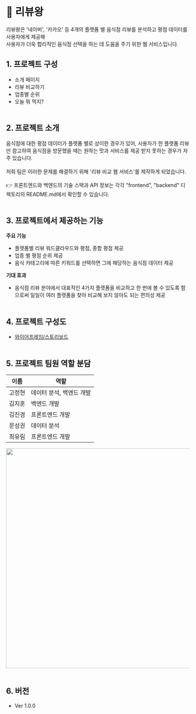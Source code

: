 # :crown: 리뷰왕

리뷰왕은 '네이버', '카카오' 등 4개의 플랫폼 별 음식점 리뷰를 분석하고 평점 데이터를 사용자에게 제공해
<br>
사용자가 더욱 합리적인 음식점 선택을 하는 데 도움을 주기 위한 웹 서비스입니다.

## 1. 프로젝트 구성

- 소개 페이지
- 리뷰 비교하기
- 업종별 순위
- 오늘 뭐 먹지?
  <br>
  <br>

## 2. 프로젝트 소개

음식점에 대한 평점 데이터가 플랫폼 별로 상이한 경우가 있어, 사용자가 한 플랫폼 리뷰만 참고하여 음식점을 방문했을 때는 원하는 맛과 서비스를 제공 받지 못하는 경우가 자주 있습니다.
<br>
<br>
저희 팀은 이러한 문제를 해결하기 위해 '리뷰 비교 웹 서비스'를 제작하게 되었습니다.
<br>
<br>
:point_right: 프론트엔드와 백엔드의 기술 스택과 API 정보는 각각 "frontend", "backend" 디렉토리의 README.md에서 확인할 수 있습니다.
<br>
<br>

## 3. 프로젝트에서 제공하는 기능

**주요 기능**

- 플랫폼별 리뷰 워드클라우드와 평점, 종합 평점 제공
- 업종 별 평점 순위 제공
- 음식 카테고리에 따른 키워드를 선택하면 그에 해당하는 음식점 데이터 제공
  <br>

**기대 효과**

- 음식점 리뷰 분야에서 대표적인 4가지 플랫폼을 비교하고 한 번에 볼 수 있도록 함으로써 일일이 여러 플랫폼을 찾아 비교해 보지 않아도 되는 편의성 제공
  <br>
  <br>

## 4. 프로젝트 구성도

- [와이어프레임/스토리보드](https://whimsical.com/2-TUMs2NZ3NRtUkx2cLyiJPw)
  <br>
  <br>

## 5. 프로젝트 팀원 역할 분담

| 이름   | 역할                     |
| ------ | ------------------------ |
| 고정현 | 데이터 분석, 백엔드 개발 |
| 김지훈 | 백엔드 개발              |
| 김진경 | 프론트엔드 개발          |
| 문성권 | 데이터 분석              |
| 최유림 | 프론트엔드 개발          |

<img src="https://user-images.githubusercontent.com/74451822/137622599-2c0d13a6-6a23-4d5c-bc32-e512880f44ba.png" width="600px" />

<br>
<br>

## 6. 버전

- Ver 1.0.0
